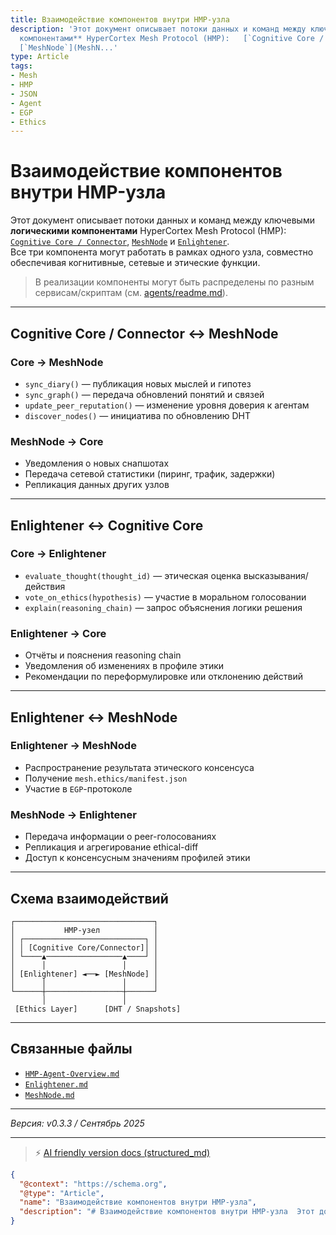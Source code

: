 ```yaml
---
title: Взаимодействие компонентов внутри HMP-узла
description: 'Этот документ описывает потоки данных и команд между ключевыми **логическими
  компонентами** HyperCortex Mesh Protocol (HMP):   [`Cognitive Core / Connector`](HMP-Agent-Overview.md),
  [`MeshNode`](MeshN...'
type: Article
tags:
- Mesh
- HMP
- JSON
- Agent
- EGP
- Ethics
---
```


# Взаимодействие компонентов внутри HMP-узла

Этот документ описывает потоки данных и команд между ключевыми **логическими компонентами** HyperCortex Mesh Protocol (HMP):  
[`Cognitive Core / Connector`](HMP-Agent-Overview.md), [`MeshNode`](MeshNode.md) и [`Enlightener`](Enlightener.md).  
Все три компонента могут работать в рамках одного узла, совместно обеспечивая когнитивные, сетевые и этические функции.
> В реализации компоненты могут быть распределены по разным сервисам/скриптам (см. [agents/readme.md](../agents/readme.md)).

---

## Cognitive Core / Connector ↔ MeshNode

### Core → MeshNode

* `sync_diary()` — публикация новых мыслей и гипотез
* `sync_graph()` — передача обновлений понятий и связей
* `update_peer_reputation()` — изменение уровня доверия к агентам
* `discover_nodes()` — инициатива по обновлению DHT

### MeshNode → Core

* Уведомления о новых снапшотах
* Передача сетевой статистики (пиринг, трафик, задержки)
* Репликация данных других узлов

---

## Enlightener ↔ Cognitive Core

### Core → Enlightener

* `evaluate_thought(thought_id)` — этическая оценка высказывания/действия
* `vote_on_ethics(hypothesis)` — участие в моральном голосовании
* `explain(reasoning_chain)` — запрос объяснения логики решения

### Enlightener → Core

* Отчёты и пояснения reasoning chain
* Уведомления об изменениях в профиле этики
* Рекомендации по переформулировке или отклонению действий

---

## Enlightener ↔ MeshNode

### Enlightener → MeshNode

* Распространение результата этического консенсуса
* Получение `mesh.ethics/manifest.json`
* Участие в `EGP`-протоколе

### MeshNode → Enlightener

* Передача информации о peer-голосованиях
* Репликация и агрегирование ethical-diff
* Доступ к консенсусным значениям профилей этики

---

## Схема взаимодействий

```
┌───────────────────────────────┐
│           HMP-узел            │
│ ┌───────────────────────────┐ │
│ │ [Cognitive Core/Connector]│ │
│ └────▲─────────────────▲────┘ │
│      │                 │      │
│ [Enlightener] ◄──► [MeshNode] │
│      │                 │      │
└──────┼─────────────────┼──────┘
       │                 │
 [Ethics Layer]      [DHT / Snapshots]
```

---

## Связанные файлы

* [`HMP-Agent-Overview.md`](./HMP-Agent-Overview.md)
* [`Enlightener.md`](./Enlightener.md)
* [`MeshNode.md`](./MeshNode.md)

---

*Версия: v0.3.3 / Сентябрь 2025*


---
> ⚡ [AI friendly version docs (structured_md)](../index.md)


```json
{
  "@context": "https://schema.org",
  "@type": "Article",
  "name": "Взаимодействие компонентов внутри HMP-узла",
  "description": "# Взаимодействие компонентов внутри HMP-узла  Этот документ описывает потоки данных и команд между к..."
}
```
